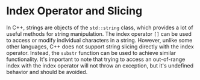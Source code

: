 # Index Operator and Slicing
In C++, strings are objects of the `std::string` class, which provides a lot of useful methods for string manipulation. The index operator `[]` can be used to access or modify individual characters in a string. However, unlike some other languages, C++ does not support string slicing directly with the index operator. Instead, the `substr` function can be used to achieve similar functionality. It's important to note that trying to access an out-of-range index with the index operator will not throw an exception, but it's undefined behavior and should be avoided.